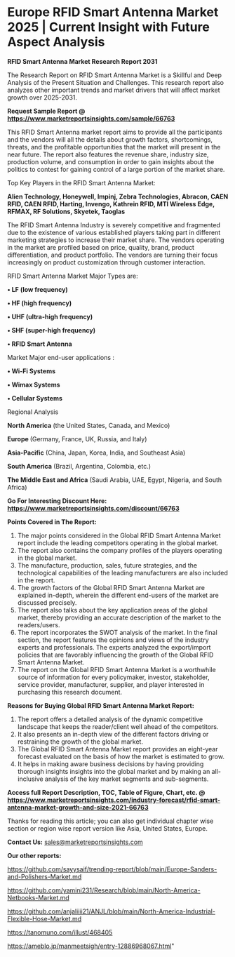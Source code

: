# Europe RFID Smart Antenna Market 2025 | Current Insight with Future Aspect Analysis

<strong>RFID Smart Antenna Market Research Report 2031</strong>

The Research Report on RFID Smart Antenna Market is a Skillful and Deep Analysis of the Present Situation and Challenges. This research report also analyzes other important trends and market drivers that will affect market growth over 2025-2031.

<strong>Request Sample Report @ <a href=https://www.marketreportsinsights.com/sample/66763>https://www.marketreportsinsights.com/sample/66763</a></strong>

This RFID Smart Antenna market report aims to provide all the participants and the vendors will all the details about growth factors, shortcomings, threats, and the profitable opportunities that the market will present in the near future. The report also features the revenue share, industry size, production volume, and consumption in order to gain insights about the politics to contest for gaining control of a large portion of the market share.

Top Key Players in the RFID Smart Antenna Market:

<strong>Alien Technology, Honeywell, Impinj, Zebra Technologies, Abracon, CAEN RFID, CAEN RFID, Harting, Invengo, Kathrein RFID, MTI Wireless Edge, RFMAX, RF Solutions, Skyetek, Taoglas</strong>

The RFID Smart Antenna Industry is severely competitive and fragmented due to the existence of various established players taking part in different marketing strategies to increase their market share. The vendors operating in the market are profiled based on price, quality, brand, product differentiation, and product portfolio. The vendors are turning their focus increasingly on product customization through customer interaction.

RFID Smart Antenna Market Major Types are:

<strong>• LF (low frequency)

• HF (high frequency)

• UHF (ultra-high frequency)

• SHF (super-high frequency)

• RFID Smart Antenna</strong>

Market Major end-user applications :

<strong>• Wi-Fi Systems

• Wimax Systems

• Cellular Systems</strong>

Regional Analysis

</u><strong><b>North America</b></strong> (the United States, Canada, and Mexico)

<strong><b>Europe </b></strong>(Germany, France, UK, Russia, and Italy)

<strong><b>Asia-Pacific</b></strong> (China, Japan, Korea, India, and Southeast Asia)

<strong><b>South America</b></strong> (Brazil, Argentina, Colombia, etc.)

<strong><b>The Middle East and Africa</b></strong> (Saudi Arabia, UAE, Egypt, Nigeria, and South Africa)

<strong>Go For Interesting Discount Here: <a href=https://www.marketreportsinsights.com/discount/66763>https://www.marketreportsinsights.com/discount/66763</a></strong>

<strong>Points Covered in The Report:</strong>
<ol>
  <li>The major points considered in the Global RFID Smart Antenna Market report include the leading competitors operating in the global market.</li>
  <li>The report also contains the company profiles of the players operating in the global market.</li>
  <li>The manufacture, production, sales, future strategies, and the technological capabilities of the leading manufacturers are also included in the report.</li>
  <li>The growth factors of the Global RFID Smart Antenna Market are explained in-depth, wherein the different end-users of the market are discussed precisely.</li>
  <li>The report also talks about the key application areas of the global market, thereby providing an accurate description of the market to the readers/users.</li>
  <li>The report incorporates the SWOT analysis of the market. In the final section, the report features the opinions and views of the industry experts and professionals. The experts analyzed the export/import policies that are favorably influencing the growth of the Global RFID Smart Antenna Market.</li>
  <li>The report on the Global RFID Smart Antenna Market is a worthwhile source of information for every policymaker, investor, stakeholder, service provider, manufacturer, supplier, and player interested in purchasing this research document.</li>
</ol>
<strong>Reasons for Buying Global RFID Smart Antenna Market Report:</strong>

<ol>
  <li>The report offers a detailed analysis of the dynamic competitive landscape that keeps the reader/client well ahead of the competitors.</li>
  <li>It also presents an in-depth view of the different factors driving or restraining the growth of the global market.</li>
  <li>The Global RFID Smart Antenna Market report provides an eight-year forecast evaluated on the basis of how the market is estimated to grow.</li>
  <li>It helps in making aware business decisions by having providing thorough insights insights into the global market and by making an all-inclusive analysis of the key market segments and sub-segments.</li>
</ol>
<strong>Access full Report Description, TOC, Table of Figure, Chart, etc. @ <a href=https://www.marketreportsinsights.com/industry-forecast/rfid-smart-antenna-market-growth-and-size-2021-66763>https://www.marketreportsinsights.com/industry-forecast/rfid-smart-antenna-market-growth-and-size-2021-66763</a></strong>


Thanks for reading this article; you can also get individual chapter wise section or region wise report version like Asia, United States, Europe.

<strong>Contact Us:</strong>
sales@marketreportsinsights.com

<strong>Our other reports:</strong>

<a href=https://github.com/sayysaif/trending-report/blob/main/Europe-Sanders-and-Polishers-Market.md>https://github.com/sayysaif/trending-report/blob/main/Europe-Sanders-and-Polishers-Market.md</a>

<a href=https://github.com/yamini231/Research/blob/main/North-America-Netbooks-Market.md>https://github.com/yamini231/Research/blob/main/North-America-Netbooks-Market.md</a>

<a href=https://github.com/anjaliiii21/ANJL/blob/main/North-America-Industrial-Flexible-Hose-Market.md>https://github.com/anjaliiii21/ANJL/blob/main/North-America-Industrial-Flexible-Hose-Market.md</a>

<a href=https://tanomuno.com/illust/468405>https://tanomuno.com/illust/468405</a>

<a href=https://ameblo.jp/manmeetsigh/entry-12886968067.html>https://ameblo.jp/manmeetsigh/entry-12886968067.html</a>"
